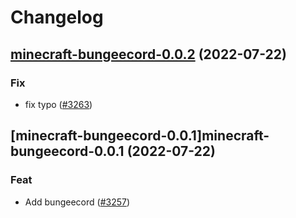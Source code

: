 # Changelog


## [minecraft-bungeecord-0.0.2](https://github.com/truecharts/apps/compare/minecraft-bungeecord-0.0.1...minecraft-bungeecord-0.0.2) (2022-07-22)

### Fix

- fix typo ([#3263](https://github.com/truecharts/apps/issues/3263))



## [minecraft-bungeecord-0.0.1]minecraft-bungeecord-0.0.1 (2022-07-22)

### Feat

- Add bungeecord ([#3257](https://github.com/truecharts/apps/issues/3257))
